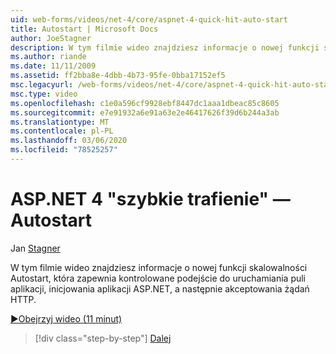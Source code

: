 ```yaml
---
uid: web-forms/videos/net-4/core/aspnet-4-quick-hit-auto-start
title: Autostart | Microsoft Docs
author: JoeStagner
description: W tym filmie wideo znajdziesz informacje o nowej funkcji skalowalności Autostart, która zapewnia kontrolowane podejście do uruchamiania puli aplikacji, initializ...
ms.author: riande
ms.date: 11/11/2009
ms.assetid: ff2bba8e-4dbb-4b73-95fe-0bba17152ef5
msc.legacyurl: /web-forms/videos/net-4/core/aspnet-4-quick-hit-auto-start
msc.type: video
ms.openlocfilehash: c1e0a596cf9928ebf8447dc1aaa1dbeac85c8605
ms.sourcegitcommit: e7e91932a6e91a63e2e46417626f39d6b244a3ab
ms.translationtype: MT
ms.contentlocale: pl-PL
ms.lasthandoff: 03/06/2020
ms.locfileid: "78525257"
---
```

# <a name="aspnet-4-quick-hit---auto-start"></a>ASP.NET 4 "szybkie trafienie" — Autostart

Jan [Stagner](https://github.com/JoeStagner)

W tym filmie wideo znajdziesz informacje o nowej funkcji skalowalności Autostart, która zapewnia kontrolowane podejście do uruchamiania puli aplikacji, inicjowania aplikacji ASP.NET, a następnie akceptowania żądań HTTP. 

[&#9654;Obejrzyj wideo (11 minut)](https://channel9.msdn.com/Blogs/ASP-NET-Site-Videos/aspnet-4-quick-hit-auto-start)

> [!div class="step-by-step"]
> [Dalej](aspnet-4-quick-hit-clean-webconfig-files.md)
